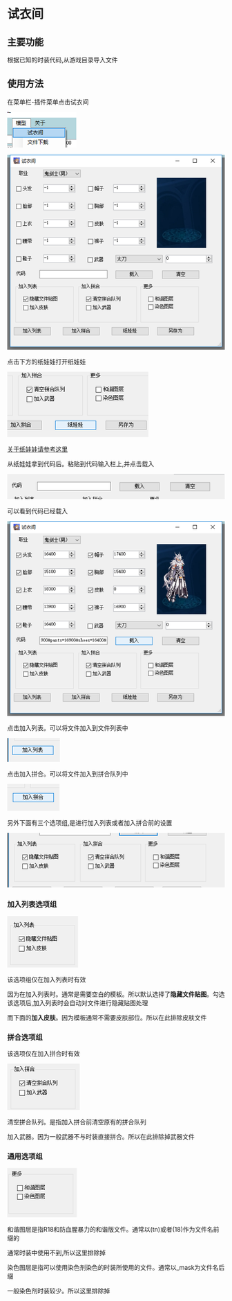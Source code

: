 # 试衣间

## 主要功能

根据已知的时装代码,从游戏目录导入文件

## 使用方法

在菜单栏-插件菜单点击试衣间

![](../../images/dressing-room-by-menu.png)

![](../../images/dressing-room-dialog.png)

点击下方的纸娃娃打开纸娃娃

![](../../images/avatar-button.png)

[关于纸娃娃请参考这里](avatar.md)

从纸娃娃拿到代码后。粘贴到代码输入栏上,并点击载入

![](../../images/dressing-room-code-input.png)

可以看到代码已经载入

![](../../images/dressing-room-result.png)

点击加入列表。可以将文件加入到文件列表中

![](../../images/dressing-room-add-list.png)

点击加入拼合。可以将文件加入到拼合队列中

![](../../images/dressing-room-add-merge.png)

另外下面有三个选项组,是进行加入列表或者加入拼合前的设置

![](../../images/dressing-room-selection-groups.png)

### **加入列表**选项组

![](../../images/dressing-room-add-list-selection-group.png)

该选项组仅在加入列表时有效

因为在加入列表时。通常是需要空白的模板。所以默认选择了**隐藏文件贴图**。勾选该选项后,加入列表时会自动对文件进行隐藏贴图处理

而下面的**加入皮肤**。因为模板通常不需要皮肤部位。所以在此排除皮肤文件

### **拼合**选项组

该选项仅在加入拼合时有效

![](../../images/dressing-room-merge-gorup.png)

清空拼合队列。是指加入拼合前清空原有的拼合队列

加入武器。因为一般武器不与时装直接拼合。所以在此排除掉武器文件

### 通用选项组

![](../../images/dressing-room-general-selection-group.png)

和谐图层是指R18和防血腥暴力的和谐版文件。通常以(tn)或者(18)作为文件名前缀的

通常时装中使用不到,所以这里排除掉

染色图层是指可以使用染色剂染色的时装所使用的文件。通常以_mask为文件名后缀

一般染色剂时装较少。所以这里排除掉


